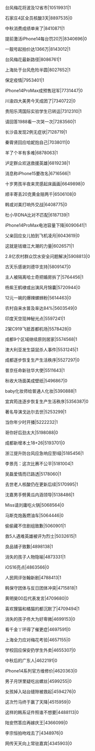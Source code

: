 台风梅花将波及12省市|10519931|1

石家庄4区全员核酸3天|8897535|0

中秋消费成绩单来了|8410871|1

提前激活iPhone14每台罚20万|8340696|0

一靓号起拍价达1366万|8143012|1

台风梅花最新路径|8086761|1

上海处于台风危险半圆|8027652|1

保定疫情|7953401|1

iPhone14ProMax成预售冠军|7731447|0

川渝四大美男今天成团了|7340722|0

贵阳乐湾国际实验学生已转运|7312310|1

请回答1988看一次哭一次|7283560|1

长沙县发现2例无症状|7128719|1

秦霄贤回应哈妮抱自己|7038011|0

羊了个羊有多难|6878063|1

泸定群众欢送救援英雄|6819238|1

消息称iPhone15要改名|6716566|1

十岁男孩半夜来灵感起床画画|6649898|0

顺丰寄丢20克黄金赔两千|6506108|0

韩或对美打响外交战|6408775|0

杜小华DNA比对不匹配|6187139|1

iPhone14ProMax电池容量下降|6090641|1

父亲回应女儿拍到飞机凌月|6043619|0

这就是钱塘江大潮的力量|6026571|1

2.8亿农村群众饮水安全问题解决|5908813|0

古天乐感谢刘德华支持|5809147|0

主人被隔离哈士奇把婚房拆了|5764456|1

杨紫王鹤棣或出演风月锦囊|5720944|0

12元一碗的爆辣螺蛳粉|5614463|0

农村自来水普及率达84%|5603549|0

印度天空现神秘光点|5597241|1

2架C919飞抵首都机场|5578428|0

成都9个区域继续原则居家|5574568|1

澳大利亚发生袋鼠杀人事件|5531245|1

成都逐步恢复生产生活秩序|5527297|0

普京任命新驻华大使|5511643|1

秋收大场面美成壁纸|5496867|0

baby化妆师给普通人化妆|5390888|1

宜宾筠连逐步恢复生产生活秩序|5356387|0

著名导演戈达尔去世|5253299|1

当你年少时开播|5222232|1

哥你好后劲太大|5198088|0

成都新增本土18+26|5193701|0

浙江提升防台风应急响应至Ⅰ级|5185456|1

李景亮：这次比赛不公平|5181004|1

吴磊爱情而已路透|5178060|1

去世老人核酸仍在更新后续|5170995|1

沈嘉男手劈黄瓜内涵领导|5138486|1

Miss请刘庸吃火锅|5068564|0

马斯克炮轰燃油车|5064446|0

偷偷藏不住剧组致歉|5060901|1

救5人遇难英雄被评为烈士|5032615|1

良品铺子致歉|4898138|1

消失的孩子人物隐喻|4873331|1

iOS16亮点|4863566|0

人民网评张翰新剧|4788413|1

韩保守团体与反日团体冲突|4715818|1

黄明昊00后代表发言|4709680|0

喜欢狸猫和橘猫的都沉默了|4709494|1

消失的孩子佟大为好卑微|4699153|0

看千金丫环得了催更症|4697591|0

上海全力应对梅花考验|4657155|0

学校回应保安扔学生外卖|4655307|0

中秋后的广东人|4622191|0

iPhone14系列官方维修价|4620363|0

男子月饼里疑吃出螺丝|4599255|0

女孩掉入站台缝隙被救起|4594276|0

这次竹马终于赢了天降|4515959|0

这样的韩系证件照谁不想要|4488113|0

陆安然答应再嫁庆王|4366099|0

李宗恒拍吻戏去了|4348976|0

网传天天向上常驻嘉宾|4345903|0

